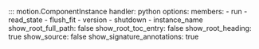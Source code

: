 ::: motion.ComponentInstance
    handler: python
    options:
        members: 
            - run
            - read_state
            - flush_fit
            - version
            - shutdown
            - instance_name
        show_root_full_path: false
        show_root_toc_entry: false
        show_root_heading: true
        show_source: false
        show_signature_annotations: true